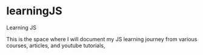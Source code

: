 # learningJS
Learning JS

This is the space where I will document my JS learning journey from various courses, articles, and youtube tutorials,
